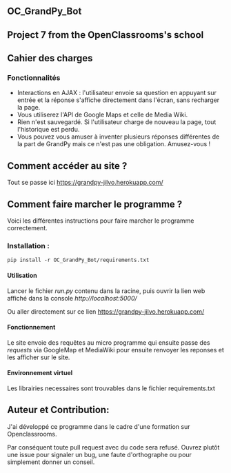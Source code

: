 ## OC_GrandPy_Bot
## Project 7 from the OpenClassrooms's school

## Cahier des charges
### Fonctionnalités
* Interactions en AJAX : l'utilisateur envoie sa question en appuyant sur entrée et la réponse s'affiche directement dans l'écran, sans recharger la page.
* Vous utiliserez l'API de Google Maps et celle de Media Wiki.
* Rien n'est sauvegardé. Si l'utilisateur charge de nouveau la page, tout l'historique est perdu.
* Vous pouvez vous amuser à inventer plusieurs réponses différentes de la part de GrandPy mais ce n'est pas une obligation. Amusez-vous !

## Comment accéder au site ?
Tout se passe ici https://grandpy-jilvo.herokuapp.com/

## Comment faire marcher le programme ?
Voici les différentes instructions pour faire marcher le programme correctement.
### Installation :
````
pip install -r OC_GrandPy_Bot/requirements.txt
````
#### Utilisation
Lancer le fichier *run.py* contenu dans la racine, puis ouvrir la lien web affiché dans la console *http://localhost:5000/*

Ou aller directement sur ce lien https://grandpy-jilvo.herokuapp.com/

#### Fonctionnement
Le site envoie des requêtes au micro programme qui ensuite passe des *requests* via GoogleMap et MediaWiki pour ensuite renvoyer les reponses et les afficher sur le site.

#### Environnement virtuel
Les librairies necessaires sont trouvables dans le fichier requirements.txt

## Auteur et Contribution:
J'ai développé ce programme dans le cadre d'une formation sur Openclassrooms.

Par conséquent toute pull request avec du code sera refusé. Ouvrez plutôt une issue pour signaler un bug, une faute d'orthographe ou pour simplement donner un conseil.
